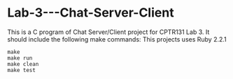 # Lab-3---Chat-Server-Client
This is a C program of Chat Server/Client project for CPTR131 Lab 3. It should include the following make commands:
This projects uses Ruby 2.2.1
```
make
make run
make clean
make test
```
